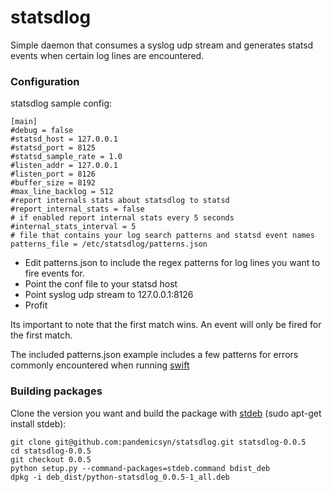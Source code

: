 # statsdlog #

Simple daemon that consumes a syslog udp stream and generates statsd events when certain log lines are encountered.

### Configuration ###

statsdlog sample config:

    [main]
    #debug = false
    #statsd_host = 127.0.0.1
    #statsd_port = 8125
    #statsd_sample_rate = 1.0
    #listen_addr = 127.0.0.1
    #listen_port = 8126
    #buffer_size = 8192
    #max_line_backlog = 512
    #report internals stats about statsdlog to statsd
    #report_internal_stats = false
    # if enabled report internal stats every 5 seconds
    #internal_stats_interval = 5
    # file that contains your log search patterns and statsd event names
    patterns_file = /etc/statsdlog/patterns.json

 - Edit patterns.json to include the regex patterns for log lines you want to fire events for.
 - Point the conf file to your statsd host
 - Point syslog udp stream to 127.0.0.1:8126
 - Profit

Its important to note that the first match wins. An event will only be fired for the first match.

The included patterns.json example includes a few patterns for errors commonly encountered when running [swift](http://github.com/openstack/swift)

### Building packages ###

Clone the version you want and build the package with [stdeb](https://github.com/astraw/stdeb "stdeb") (sudo apt-get install stdeb):
    
    git clone git@github.com:pandemicsyn/statsdlog.git statsdlog-0.0.5
    cd statsdlog-0.0.5
    git checkout 0.0.5
    python setup.py --command-packages=stdeb.command bdist_deb
    dpkg -i deb_dist/python-statsdlog_0.0.5-1_all.deb
